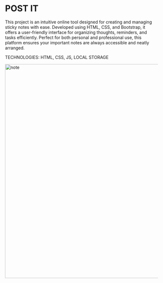 # POST IT 
This project is an intuitive online tool designed for creating and managing sticky notes with ease. Developed using HTML, CSS, and Bootstrap, it offers a user-friendly interface for organizing thoughts, reminders, and tasks efficiently. Perfect for both personal and professional use, this platform ensures your important notes are always accessible and neatly arranged.

TECHNOLOGIES: HTML, CSS, JS, LOCAL STORAGE

<img width="703" alt="note" src="https://github.com/sr0511/note-app.github.io/assets/124714225/03113305-5152-45f1-9428-4d64efea95ba">
